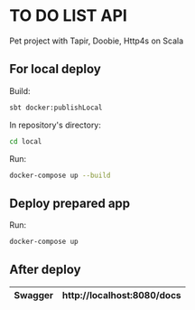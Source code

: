 # TO DO LIST API 
Pet project with Tapir, Doobie, Http4s on Scala

## For local deploy

Build:
```bash
sbt docker:publishLocal
```
In repository's directory:
```bash
cd local
```
Run:
```bash
docker-compose up --build
```

## Deploy prepared app

Run:
```bash
docker-compose up 
```
## After deploy

| Swagger | http://localhost:8080/docs |
|---------|----------------------------|
